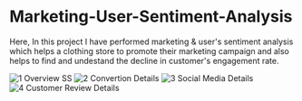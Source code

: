# Marketing-User-Sentiment-Analysis
Here, In this project I have performed marketing &amp; user's sentiment analysis which helps a clothing store to promote their marketing campaign and also helps to find and undestand the decline in customer's engagement rate.

![1  Overview SS](https://github.com/user-attachments/assets/85c0f0b5-8838-4128-934b-5c08101dbfe1)
![2  Convertion Details](https://github.com/user-attachments/assets/ee4967ca-f717-4a31-9730-ceb0e6fc7994)
![3  Social Media Details](https://github.com/user-attachments/assets/0619cca1-d95b-4a5a-8d5e-e636af5c8965)
![4  Customer Review Details](https://github.com/user-attachments/assets/0c6019d9-3886-474d-beea-5dbf19bd4c13)
